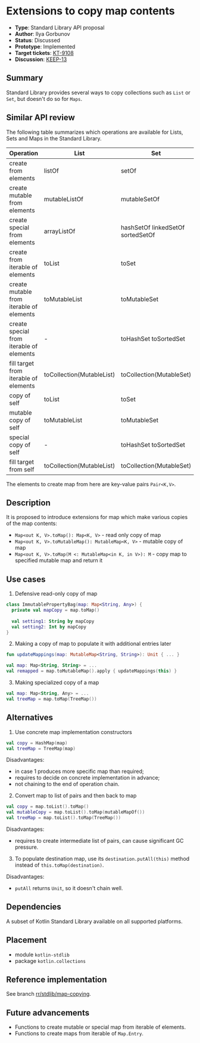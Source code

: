 # Extensions to copy map contents

* **Type**: Standard Library API proposal
* **Author**: Ilya Gorbunov
* **Status**: Discussed
* **Prototype**: Implemented
* **Target tickets**: [KT-9108](https://youtrack.jetbrains.com/issue/KT-9108)
* **Discussion**: [KEEP-13](https://github.com/Kotlin/KEEP/issues/13)

## Summary

Standard Library provides several ways to copy collections such as `List` or `Set`, but doesn't do so for `Maps`.

## Similar API review

The following table summarizes which operations are available for Lists, Sets and Maps in the Standard Library.

| Operation            | List    | Set      | Map     |
| -------------------- | ------- | -------- | ------- |
| create from elements | listOf |	setOf |	mapOf |
| create mutable from elements |	mutableListOf |	mutableSetOf |	mutableMapOf |
| create special from elements |	arrayListOf |	 hashSetOf linkedSetOf sortedSetOf | hashMapOf linkedMapOf sortedMapOf  |
| create from iterable of elements	| toList | toSet	| toMap |
| create mutable from iterable of elements | toMutableList | toMutableSet	| - |
| create special from iterable of elements | 	- |	toHashSet toSortedSet	| - |
| fill target from iterable of elements |	toCollection(MutableList) | toCollection(MutableSet) | toMap(MutableMap) |
| copy of self |	toList |	toSet	| PROPOSED: _toMap_ |
| mutable copy of self |	toMutableList	| toMutableSet | PROPOSED: _toMutableMap_ |
| special copy of self |	- |	toHashSet toSortedSet |	toSortedMap |
| fill target from self |	toCollection(MutableList)	| toCollection(MutableSet) |	PROPOSED: _toMap(MutableMap)_ |

The elements to create map from here are key-value pairs `Pair<K,V>`.

## Description

It is proposed to introduce extensions for map which make various copies of the map contents:
- `Map<out K, V>.toMap(): Map<K, V>` - read only copy of map
- `Map<out K, V>.toMutableMap(): MutableMap<K, V>` - mutable copy of map
- `Map<out K, V>.toMap(M <: MutableMap<in K, in V>): M` - copy map to specified mutable map and return it

## Use cases

1. Defensive read-only copy of map
  ```kotlin
  class ImmutablePropertyBag(map: Map<String, Any>) {
    private val mapCopy = map.toMap()
    
    val setting1: String by mapCopy
    val setting2: Int by mapCopy
  }
  ```
2. Making a copy of map to populate it with additional entries later
  ```kotlin
  fun updateMappings(map: MutableMap<String, String>): Unit { ... }
  
  val map: Map<String, String> = ...
  val remapped = map.toMutableMap().apply { updateMappings(this) }
  ```

3. Making specialized copy of a map
  ```kotlin
  val map: Map<String, Any> = ...
  val treeMap = map.toMap(TreeMap())
  ```

## Alternatives

1. Use concrete map implementation constructors
  ```kotlin
  val copy = HashMap(map)
  val treeMap = TreeMap(map)
  ```
  
  Disadvantages:
  
  - in case 1 produces more specific map than required;
  - requires to decide on concrete implementation in advance;
  - not chaining to the end of operation chain.

2. Convert map to list of pairs and then back to map
  ```kotlin
  val copy = map.toList().toMap()
  val mutableCopy = map.toList().toMap(mutableMapOf())
  val treeMap = map.toList().toMap(TreeMap())
  ```
  
  Disadvantages: 
  
  - requires to create intermediate list of pairs, can cause significant GC pressure.

3. To populate destination map, use its `destination.putAll(this)` method instead of `this.toMap(destination)`.

  Disadvantages:

  - `putAll` returns `Unit`, so it doesn't chain well.

## Dependencies

A subset of Kotlin Standard Library available on all supported platforms.

## Placement

- module `kotlin-stdlib`
- package `kotlin.collections`

## Reference implementation

See branch [rr/stdlib/map-copying](https://github.com/JetBrains/kotlin/compare/rr/stdlib/map-copying~2...rr/stdlib/map-copying).

## Future advancements

- Functions to create mutable or special map from iterable of elements. 
- Functions to create maps from iterable of `Map.Entry`.
